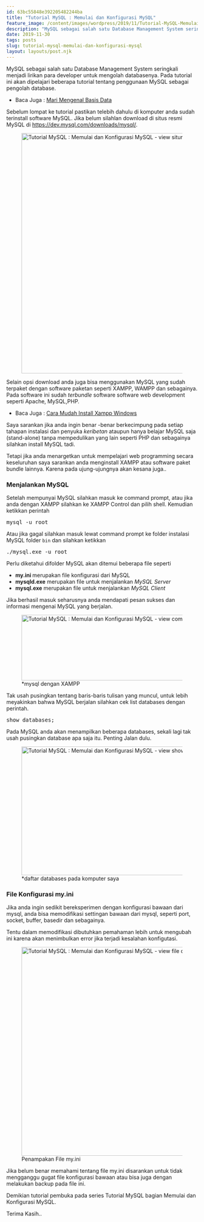 ```yaml
---
id: 63bc55848e392205482244ba
title: "Tutorial MySQL : Memulai dan Konfigurasi MySQL"
feature_image: /content/images/wordpress/2019/11/Tutorial-MySQL-Memulai-dan-Konfigurasi-MySQL.jpg
description: "MySQL sebagai salah satu Database Management System seringkali menjadi lirikan para developer untuk mengolah databasenya. Pada tutorial ini…"
date: 2019-11-30
tags: posts
slug: tutorial-mysql-memulai-dan-konfigurasi-mysql
layout: layouts/post.njk
---
```


<!--kg-card-begin: html-->
<p>MySQL sebagai salah satu Database Management System seringkali menjadi lirikan para developer untuk mengolah databasenya. Pada tutorial ini akan dipelajari beberapa tutorial tentang penggunaan MySQL sebagai pengolah database.</p>



<ul><li>Baca Juga : <a href="https://coretanit.com/mengenal-basis-data/">Mari Mengenal Basis Data</a></li></ul>



<p>Sebelum lompat ke tutorial pastikan telebih dahulu di komputer anda sudah terinstall software MySQL. Jika belum silahlan download di situs resmi MySQL di  <a href="https://dev.mysql.com/downloads/mysql/">https://dev.mysql.com/downloads/mysql/</a>. </p>



<figure class="wp-block-image size-large"><img loading="lazy" width="801" height="633" src="/content/images/wordpress/2019/11/images1-2.png" alt="Tutorial MySQL : Memulai dan Konfigurasi MySQL - view siturs Mysql.com" class="wp-image-1064" srcset="/content/images/wordpress/2019/11/images1-2.png 801w, http://localhost:2368/content/images/wordpress/2019/11/images1-2-300x237.png 300w, http://localhost:2368/content/images/wordpress/2019/11/images1-2-768x607.png 768w" sizes="(max-width: 801px) 100vw, 801px" /></figure>



<p>Selain opsi download anda juga bisa menggunakan MySQL yang sudah terpaket dengan software paketan seperti XAMPP, WAMPP dan sebagainya. Pada software ini sudah <em>terbundle </em>software software web development seperti Apache, MySQL,PHP. </p>



<ul><li>Baca Juga :  <a href="https://coretanit.com/cara-mudah-install-xampp-windows/">Cara Mudah Install Xampp Windows</a></li></ul>



<p>Saya sarankan jika anda ingin benar -benar berkecimpung pada setiap tahapan instalasi dan penyuka <em>keribetan </em>ataupun hanya belajar MySQL saja (stand-alone) tanpa mempedulikan yang lain seperti PHP dan sebagainya silahkan install MySQL tadi. </p>



<p>Tetapi jika anda menargetkan untuk mempelajari web programming secara keseluruhan saya sarankan anda menginstall XAMPP atau software paket bundle lainnya. Karena pada ujung-ujungnya akan kesana juga..</p>



<h3>Menjalankan MySQL</h3>



<p>Setelah mempunyai MySQL silahkan masuk ke command prompt, atau jika anda dengan XAMPP silahkan ke XAMPP Control dan pilih shell. Kemudian ketikkan perintah</p>



<pre class="wp-block-preformatted">mysql -u root</pre>



<p>Atau jika gagal silahkan masuk lewat command prompt ke folder instalasi MySQL folder <code>bin</code> dan silahkan ketikkan</p>



<pre class="wp-block-preformatted">./mysql.exe -u root</pre>



<p>Perlu diketahui difolder MySQL akan ditemui beberapa file seperti</p>



<ul><li><strong>my.ini </strong>merupakan file konfigurasi dari MySQL</li><li><strong>mysqld.exe</strong> merupakan file untuk menjalankan <em>MySQL Server</em></li><li><strong>mysql.exe</strong> merupakan file untuk menjalankan <em>MySQL Client</em></li></ul>



<p>Jika berhasil masuk seharusnya anda mendapati pesan sukses dan informasi mengenai MySQL yang berjalan.</p>



<figure class="wp-block-image size-large"><img loading="lazy" width="674" height="173" src="/content/images/wordpress/2019/11/images2-1.png" alt="Tutorial MySQL : Memulai dan Konfigurasi MySQL - view command prompt" class="wp-image-1066" srcset="/content/images/wordpress/2019/11/images2-1.png 674w, http://localhost:2368/content/images/wordpress/2019/11/images2-1-300x77.png 300w" sizes="(max-width: 674px) 100vw, 674px" /><figcaption>*mysql dengan XAMPP</figcaption></figure>



<p>Tak usah pusingkan tentang baris-baris tulisan yang muncul, untuk lebih meyakinkan bahwa MySQL berjalan silahkan cek list databases dengan perintah.</p>



<pre class="wp-block-preformatted">show databases;</pre>



<p>Pada MySQL anda akan menampilkan beberapa databases, sekali lagi tak usah pusingkan database apa saja itu. Penting Jalan dulu.</p>



<figure class="wp-block-image size-large"><img loading="lazy" width="674" height="339" src="/content/images/wordpress/2019/11/images3.png" alt="Tutorial MySQL : Memulai dan Konfigurasi MySQL - view show databases" class="wp-image-1067" srcset="/content/images/wordpress/2019/11/images3.png 674w, http://localhost:2368/content/images/wordpress/2019/11/images3-300x151.png 300w" sizes="(max-width: 674px) 100vw, 674px" /><figcaption>*daftar databases pada komputer saya</figcaption></figure>



<h3>File Konfigurasi my.ini</h3>



<p>Jika anda ingin sedikit bereksperimen dengan konfigurasi bawaan dari mysql, anda bisa memodifikasi settingan bawaan dari mysql, seperti port, socket, buffer, basedir dan sebagainya.</p>



<p>Tentu dalam memodifikasi dibutuhkan pemahaman lebih untuk mengubah ini karena akan menimbulkan error jika terjadi kesalahan konfigutasi. </p>



<figure class="wp-block-image size-large"><img loading="lazy" width="979" height="550" src="/content/images/wordpress/2019/11/image-2.png" alt="Tutorial MySQL : Memulai dan Konfigurasi MySQL - view file config.ini" class="wp-image-1070" srcset="/content/images/wordpress/2019/11/image-2.png 979w, http://localhost:2368/content/images/wordpress/2019/11/image-2-300x169.png 300w, http://localhost:2368/content/images/wordpress/2019/11/image-2-768x431.png 768w" sizes="(max-width: 979px) 100vw, 979px" /><figcaption>Penampakan File my.ini</figcaption></figure>



<p>Jika belum benar memahami tentang file my.ini disarankan untuk tidak mengganggu gugat file konfigurasi bawaan atau bisa juga dengan melakukan backup pada file ini.</p>



<p>Demikian tutorial pembuka pada series Tutorial MySQL bagian Memulai dan Konfigurasi MySQL.</p>



<p>Terima Kasih..</p>
<!--kg-card-end: html-->

